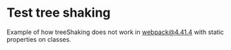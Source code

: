 # Test tree shaking

Example of how treeShaking does not work in webpack@4.41.4 with static properties on classes.